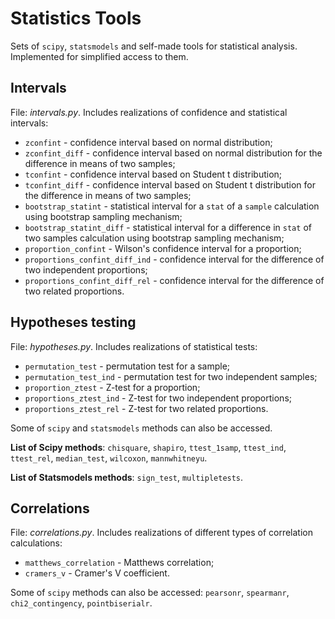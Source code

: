 # Statistics Tools

Sets of `scipy`, `statsmodels` and self-made tools for statistical analysis. Implemented for simplified access to them.

## Intervals

File: *intervals.py*. Includes realizations of confidence and statistical intervals:

- `zconfint` - confidence interval based on normal distribution;
- `zconfint_diff` - confidence interval based on normal distribution for the difference in means of two samples;
- `tconfint` - confidence interval based on Student t distribution;
- `tconfint_diff` - confidence interval based on Student t distribution for the difference in means of two samples;
- `bootstrap_statint` - statistical interval for a `stat` of a `sample` calculation using bootstrap sampling mechanism;
- `bootstrap_statint_diff` - statistical interval for a difference in `stat` of two samples calculation using bootstrap sampling mechanism;
- `proportion_confint` - Wilson's сonfidence interval for a proportion;
- `proportions_confint_diff_ind` - confidence interval for the difference of two independent proportions;
- `proportions_confint_diff_rel` - confidence interval for the difference of two related proportions.

## Hypotheses testing

File: *hypotheses.py*. Includes realizations of statistical tests:

- `permutation_test` - permutation test for a sample;
- `permutation_test_ind` - permutation test for two independent samples;
- `proportion_ztest` - Z-test for a proportion;
- `proportions_ztest_ind` - Z-test for two independent proportions;
- `proportions_ztest_rel` - Z-test for two related proportions.

Some of `scipy` and `statsmodels` methods can also be accessed.

**List of Scipy methods**: `chisquare`, `shapiro`, `ttest_1samp`, `ttest_ind`, `ttest_rel`, `median_test`, `wilcoxon`, `mannwhitneyu`.

**List of Statsmodels methods**: `sign_test`, `multipletests`.

## Correlations

File: *correlations.py*. Includes realizations of different types of correlation calculations:

- `matthews_correlation` - Matthews correlation;
- `cramers_v` - Cramer's V coefficient.

Some of `scipy` methods can also be accessed: `pearsonr`, `spearmanr`, `chi2_contingency`, `pointbiserialr`.
